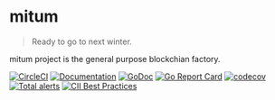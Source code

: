 # mitum

> Ready to go to next winter.

mitum project is the general purpose blockchian factory.

[![CircleCI](https://img.shields.io/circleci/project/github/spikeekips/mitum/master.svg?style=flat-square&logo=circleci&label=circleci&cacheSeconds=60)](https://circleci.com/gh/spikeekips/mitum/tree/master)
[![Documentation](https://readthedocs.org/projects/mitum-doc/badge/?version=master)](https://mitum-doc.readthedocs.io/en/latest/?badge=master)
[![GoDoc](https://godoc.org/github.com/golang/gddo?status.svg)](https://pkg.go.dev/github.com/spikeekips/mitum?tab=overview)
[![Go Report Card](https://goreportcard.com/badge/github.com/spikeekips/mitum)](https://goreportcard.com/report/github.com/spikeekips/mitum)
[![codecov](https://codecov.io/gh/spikeekips/mitum/branch/master/graph/badge.svg)](https://codecov.io/gh/spikeekips/mitum)
[![Total alerts](https://img.shields.io/lgtm/alerts/g/spikeekips/mitum.svg?logo=lgtm&logoWidth=18)](https://lgtm.com/projects/g/spikeekips/mitum/alerts/)
[![CII Best Practices](https://bestpractices.coreinfrastructure.org/projects/5646/badge)](https://bestpractices.coreinfrastructure.org/projects/5646)
